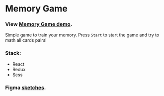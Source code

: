 # Memory Game

### View [Memory Game demo](https://memory-game-nikrybin.netlify.app/).

Simple game to train your memory.
Press `Start` to start the game and
try to math all cards pairs!

### Stack:

- React
- Redux
- Scss

### Figma [sketches](https://www.figma.com/file/2tezoVHcSVj9PbdVeJCxRf/Memory-Game).
